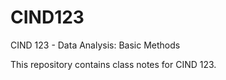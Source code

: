 # CIND123
CIND 123 - Data Analysis: Basic Methods

This repository contains class notes for CIND 123.
